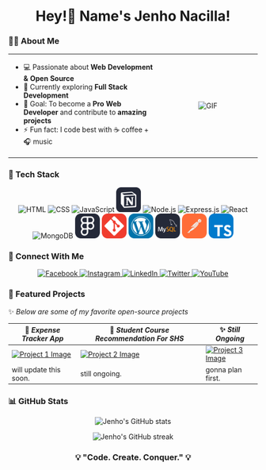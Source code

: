  <div align="center">
<h1> Hey!👋 Name's Jenho Nacilla!
</div>



### 🧑‍💻 About Me  

<table>
  <tr>
    <td style="width: 60%; text-align: left;">
      <ul>
        <li>💻 Passionate about <strong>Web Development & Open Source</strong></li>
        <li>🌱 Currently exploring <strong>Full Stack Development</strong></li>
        <li>🎯 Goal: To become a <strong>Pro Web Developer</strong> and contribute to <strong>amazing projects</strong></li>
        <li>⚡ Fun fact: I code best with ☕ coffee + 🎧 music</li>
      </ul>
    </td>
    <td style="width: 40%; text-align: center;">
      <img src="https://i.pinimg.com/originals/c6/f1/00/c6f10079289849bd827f6cadca93acbc.gif" width="250" alt="GIF" />
    </td>
  </tr>
</table>


### 🧬 Tech Stack  

<p align="center">
  <img src="https://skillicons.dev/icons?i=html" alt="HTML" width="50" />
  <img src="https://skillicons.dev/icons?i=css" alt="CSS" width="50" />
  <img src="https://skillicons.dev/icons?i=javascript" alt="JavaScript" width="50" />
  <img src="https://raw.githubusercontent.com/tandpfun/skill-icons/refs/heads/main/icons/Notion-Dark.svg" alt="Notion" width="50" />
  <img src="https://skillicons.dev/icons?i=nodejs" alt="Node.js" width="50" />
  <img src="https://skillicons.dev/icons?i=express" alt="Express.js" width="50" />
  <img src="https://skillicons.dev/icons?i=react" alt="React" width="50" />
  <img src="https://skillicons.dev/icons?i=mongodb" alt="MongoDB" width="50" />
  <img src="https://raw.githubusercontent.com/tandpfun/skill-icons/refs/heads/main/icons/Figma-Dark.svg" alt="Figma" width="50" />
  <img src="https://raw.githubusercontent.com/tandpfun/skill-icons/refs/heads/main/icons/Git.svg" alt="Git" width="50" />
  <img src="https://raw.githubusercontent.com/tandpfun/skill-icons/refs/heads/main/icons/Wordpress.svg" alt="WordPress" width="50" />
  <img src="https://raw.githubusercontent.com/tandpfun/skill-icons/refs/heads/main/icons/MySQL-Dark.svg" alt="MySQL" width="50" />
  <img src="https://raw.githubusercontent.com/tandpfun/skill-icons/refs/heads/main/icons/Postman.svg" alt="Postman" width="50" />
  <img src="https://raw.githubusercontent.com/tandpfun/skill-icons/refs/heads/main/icons/TypeScript.svg" alt="TypeScript" width="50" />

  
</p>




### 📩 Connect With Me  

<p align="center">
  <a href="https://www.facebook.com/jenho.29/" target="_blank">
    <img src="https://upload.wikimedia.org/wikipedia/commons/5/51/Facebook_f_logo_%282019%29.svg" width="40" height="40" alt="Facebook" />
  </a>
  <a href="https://www.instagram.com/jenho_nac/" target="_blank">
    <img src="https://skillicons.dev/icons?i=instagram" width="40" height="40" alt="Instagram" />
  </a>
  <a href="https://www.linkedin.com/in/jenho-nacilla-b3391135b/" target="_blank">
    <img src="https://skillicons.dev/icons?i=linkedin" width="40" height="40" alt="LinkedIn" />
  </a>
  <a href="https://twitter.com/yourprofile" target="_blank">
    <img src="https://skillicons.dev/icons?i=twitter" width="40" height="40" alt="Twitter" />
  </a>
  <a href="https://www.youtube.com/@jenhonacilla3457" target="_blank">
<img src="https://upload.wikimedia.org/wikipedia/commons/0/09/YouTube_full-color_icon_%282017%29.svg" style="height: 40px; width: auto;" alt="YouTube" /></a>
</p>


### 🧩 Featured Projects  

✨ *Below are some of my favorite open-source projects*  



<div align="center">

| 🌟 *Expense Tracker App* | 🚀 *Student Course Recommendation For SHS* | ✨ *Still Ongoing* |
|---------------------------|---------------------------|---------------------------|
| [![Project 1 Image](https://i.pinimg.com/originals/e2/ff/e8/e2ffe8434e55346858201bfce1632f76.gif)](https://sung-jenho.github.io/project1) | [![Project 2 Image](https://i.pinimg.com/originals/f9/bf/81/f9bf81f07601720841276af5ade833fd.gif)](https://sung-jenho.github.io/project2) | [![Project 3 Image](https://i.pinimg.com/originals/eb/6c/54/eb6c540ce7bcf7452df5710124eba311.gif)](https://sung-jenho.github.io/project3) |
| will update this soon. | still ongoing. | gonna plan first. |

</div>


### 📊 GitHub Stats  

<p align="center">
  <img src="https://github-readme-stats.vercel.app/api?username=sung-jenho&show_icons=true&theme=tokyonight" alt="Jenho's GitHub stats" />
</p>

<p align="center">
  <img src="https://github-readme-streak-stats.herokuapp.com/?user=sung-jenho&theme=tokyonight" alt="Jenho's GitHub streak" />
</p>



<h3 align="center">💡 "Code. Create. Conquer." 💡</h3>
